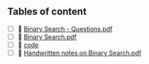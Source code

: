 ## Tables of content
- [ ] 📄 [Binary Search - Questions.pdf](./Binary%20Search%20-%20Questions.pdf)
- [ ] 📄 [Binary Search.pdf](./Binary%20Search.pdf)
- [ ] 📁 [code](./code)
- [ ] 📄 [Handwritten notes on Binary Search.pdf](./Handwritten%20notes%20on%20Binary%20Search.pdf)

